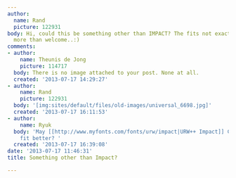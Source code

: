 ```yaml
---
author:
  name: Rand
  picture: 122931
body: Hi, could this be something other than IMPACT? The fits not exact. Suggestions
  more than welcome..:)
comments:
- author:
    name: Theunis de Jong
    picture: 114717
  body: There is no image attached to your post. None at all.
  created: '2013-07-17 14:29:27'
- author:
    name: Rand
    picture: 122931
  body: '[img:sites/default/files/old-images/universal_6698.jpg]'
  created: '2013-07-17 16:11:53'
- author:
    name: Ryuk
  body: 'May [[http://www.myfonts.com/fonts/urw/impact|URW++ Impact]] Condensed Bold
    fit better? '
  created: '2013-07-17 16:39:08'
date: '2013-07-17 11:46:31'
title: Something other than Impact?

---
```

